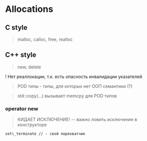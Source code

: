 # Allocations

## C style

> malloc, calloc, free, realloc

## C++ style

> new, delete

! Нет реаллокации, т.к. есть опасность инвалидации указателей

> POD типы - типы, для которых нет ООП семантики (?)

> std::copy(...) вызывает memcpy для POD типов

### operator new 

> КИДАЕТ ИСКЛЮЧЕНИЕ! -- важно ловить исключение в конструкторе

```
set\_terminate // - свой перехватчик
``` 
